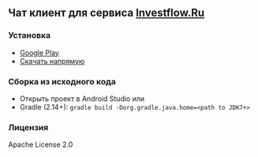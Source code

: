 ## Чат клиент для сервиса [Investflow.Ru](http://investflow.ru)

### Установка
* [Google Play](https://play.google.com/store/apps/details?id=ru.investflow.android.chat)
* [Скачать напрямую](https://github.com/investflow/chatter/releases/download/1.0.0/chatter-1.0.0-release.apk)

### Сборка из исходного кода
* Открыть проект в Android Studio
или
* Gradle (2.14+): ```gradle build -Dorg.gradle.java.home=<path to JDK7+>```

### Лицензия
Apache License 2.0
